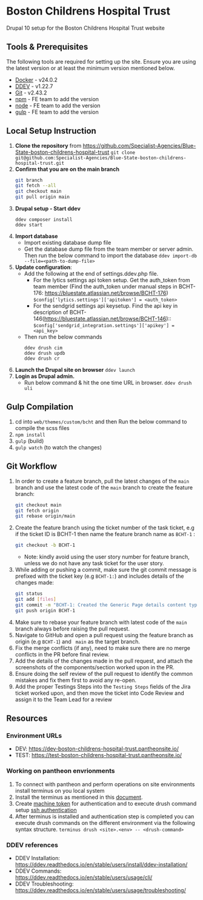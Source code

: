 
# Boston Childrens Hospital Trust
Drupal 10 setup for the Boston Childrens Hospital Trust website

## Tools & Prerequisites
The following tools are required for setting up the site. Ensure you are using the latest version or at least the minimum version mentioned below.
-  [Docker](https://docs.docker.com/get-docker/) - v24.0.2
-  [DDEV](https://ddev.readthedocs.io/en/stable/) - v1.22.7
-  [Git](https://git-scm.com/book/en/v2/Getting-Started-Installing-Git) - v2.43.2
-  [npm](https://www.npmjs.com/get-npm) - FE team to add the version
-  [node](https://nodejs.org/en/download/) - FE team to add the version
-  [gulp](https://github.com/axelerant-bluestate/ohchr/blob/devd9) - FE team to add the version

## Local Setup Instruction
1. **Clone the repository** from https://github.com/Specialist-Agencies/Blue-State-boston-childrens-hospital-trust
`git clone git@github.com:Specialist-Agencies/Blue-State-boston-childrens-hospital-trust.git`
2. **Confirm that you are on the main branch**
	``` bash
	git branch
	git fetch --all
	git checkout main
	git pull origin main
	```
3. **Drupal setup - Start ddev**
	```
	ddev composer install
	ddev start
	```
4. **Import database**
	- Import existing database dump file
	- Get the database dump file from the team member or server admin. Then run the below command to import the database
	`ddev import-db --file=<path-to-dump-file>`
5.  **Update configuration**:
	- Add the following at the end of settings.ddev.php file.
		- For the lytics settings api token setup. Get the auth_token from team member
(Find the auth_token under manual steps in BCHT-176: https://bluestate.atlassian.net/browse/BCHT-176)
`$config['lytics.settings']['apitoken'] = <auth_token>`
		 - For the sendgrid settings api keysetup.
Find the api key in description of BCHT-146(https://bluestate.atlassian.net/browse/BCHT-146)::
`$config['sendgrid_integration.settings']['apikey'] = <api_key>`
	 - Then run the below commands
		```
		ddev drush cim
		ddev drush updb
		ddev drush cr
		```
6. **Launch the Drupal site on browser**
`ddev launch`
7. **Login as Drupal admin.**
	- Run below command & hit the one time URL in browser.
	`ddev drush uli`
## Gulp Compilation
1. cd into `web/themes/custom/bcht` and then Run the below command to compile the scss files
2. `npm install`
3. `gulp` (build)
4. `gulp watch` (to watch the changes)

## Git Workflow
1. In order to create a feature branch, pull the latest changes of the `main` branch and use the latest code of the `main` branch to create the feature branch:
	```bash
	git checkout main
	git fetch origin
	git rebase origin/main
	```
2. Create the feature branch using the ticket number of the task ticket, e.g if the ticket ID is BCHT-1 then name the feature branch name as `BCHT-1` :
	```bash
	git checkout -b BCHT-1
	```
	- Note: kindly avoid using the user story number for feature branch, unless we do not have any task ticket for the user story.
3. While adding or pushing a commit, make sure the git commit message is prefixed with the ticket key (e.g `BCHT-1:`) and includes details of the changes made:
	```bash
	git status
	git add [files]
	git commit -m "BCHT-1: Created the Generic Page details content type."
	git push origin BCHT-1
	```
4. Make sure to rebase your feature branch with latest code of the `main` branch always before raising the pull request.
5. Navigate to GitHub and open a pull request using the feature branch as origin (e.g `BCHT-1`) and ` main` as the target branch.
6. Fix the merge conflicts (if any), need to make sure there are no merge conflicts in the PR before final review.
7. Add the details of the changes made in the pull request, and attach the screenshots of the components/section worked upon in the PR.
8. Ensure doing the self review of the pull request to identify the common mistakes and fix them first to avoid any re-open.
9. Add the proper Testings Steps into the `Testing Steps` fields of the Jira ticket worked upon, and then move the ticket into Code Review and assign it to the Team Lead for a review

## Resources
### Environment URLs
- DEV: https://dev-boston-childrens-hospital-trust.pantheonsite.io/
- TEST: https://test-boston-childrens-hospital-trust.pantheonsite.io/
### Working on pantheon envrionments
1. To connect with pantheon and perform operations on site environments install terminus on you local system
2. Install the terminus as mentioned in this [document](https://docs.pantheon.io/terminus/install).
3. Create [machine token](https://docs.pantheon.io/terminus/instal) for authentication and to execute drush command setup [ssh authentication](https://docs.pantheon.io/ssh-keys)
4. After terminus is installed and authentication step is completed you can execute drush commands on the different environment via the following syntax structure.
`terminus drush <site>.<env> -- <drush-command>`

### DDEV references
- DDEV Installation: https://ddev.readthedocs.io/en/stable/users/install/ddev-installation/
- DDEV Commands: https://ddev.readthedocs.io/en/stable/users/usage/cli/
- DDEV Troubleshooting: https://ddev.readthedocs.io/en/stable/users/usage/troubleshooting/